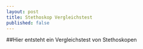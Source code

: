 ```yaml
---
layout: post
title: Stethoskop Vergleichstest
published: false
---
```

##Hier entsteht ein Vergleichstest von Stethoskopen
